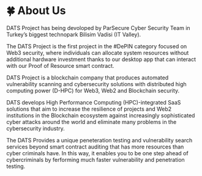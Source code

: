 # 🍀 About Us

DATS Project has being devoloped by ParSecure Cyber Security Team in Turkey’s biggest technopark Bilisim Vadisi (IT Valley). 

The DATS Project is the first project in the #DePIN category focused on Web3 security, where individuals can allocate system resources without additional hardware investment thanks to our desktop app that can interact with our Proof of Resource smart contract.

DATS Project is a blockchain company that produces automated vulnerability scanning and cybersecurity solutions with distributed high computing power (D-HPC) for Web3, Web2 and Blockchain security.

DATS develops High Performance Computing (HPC)-integrated SaaS solutions that aim to increase the resilience of projects and Web2 institutions in the Blockchain ecosystem against increasingly sophisticated cyber attacks around the world and eliminate many problems in the cybersecurity industry.

The DATS Provides a unique peneteration testing and vulnerability search services beyond smart contract auditing that has more resources than cyber criminals have. In this way, it enables you to be one step ahead of cybercriminals by ferforming much faster vulnerability and penetration testing.
